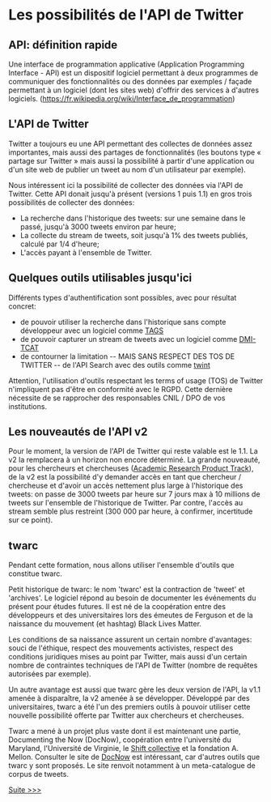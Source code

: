 # Les possibilités de l'API de Twitter

## API: définition rapide

Une interface de programmation applicative  (Application Programming Interface - API) est un dispositif logiciel permettant à deux programmes de communiquer des fonctionnalités ou des données par exemples / façade permettant à un logiciel (dont les sites web) d'offrir des services à d'autres  logiciels. (https://fr.wikipedia.org/wiki/Interface_de_programmation)

## L'API de Twitter

Twitter a toujours eu une API permettant des collectes de données assez importantes, mais aussi des partages de fonctionnalités (les boutons type « partage sur Twitter » mais aussi la possibilité à partir d'une application ou d'un site web de publier un tweet au nom d'un utilisateur par exemple).

Nous intéressent ici la possibilité de collecter des données via l'API de Twitter. Cette API donait jusqu'à présent (versions 1 puis 1.1) en gros trois possibilités de collecter des données:

- La recherche dans l'historique des tweets: sur une semaine dans le passé, jusqu'à 3000 tweets environ par heure;
- La collecte du stream de tweets, soit jusqu'à 1% des tweets publiés, calculé par 1/4 d'heure;
- L'accès payant à l'ensemble de Twitter.

## Quelques outils utilisables jusqu'ici

Différents types d'authentification sont possibles, avec pour résultat concret:

- de pouvoir utiliser la recherche dans l'historique sans compte développeur avec un logiciel comme [TAGS](https://tags.hawksey.info/)
- de pouvoir capturer un stream de tweets avec un logiciel comme [DMI-TCAT](https://wiki.digitalmethods.net/Dmi/ToolDmiTcat)
- de contourner la limitation -- MAIS SANS RESPECT DES TOS DE TWITTER -- de l'API Search avec des outils comme [twint](https://github.com/twintproject)

Attention, l'utilisation d'outils respectant les terms of usage (TOS) de Twitter n'impliquent pas d'être en conformité avec le RGPD. Cette dernière nécessite de se rapprocher des responsables CNIL / DPO de vos institutions.

## Les nouveautés de l'API v2

Pour le moment, la version de l'API de Twitter qui reste valable est le 1.1. La v2 la remplacera à un horizon non encore déterminé. La grande nouveauté, pour les chercheurs et chercheuses ([Academic Research Product Track](https://developer.twitter.com/en/solutions/academic-research/products-for-researchers)), de la v2 est la possibilité d'y demander accès en tant que chercheur / chercheuse et d'avoir un accès nettement plus large à l'historique des tweets: on passe de 3000 tweets par heure sur 7 jours max à 10 millions de tweets sur l'ensemble de l'historique de Twitter. Par contre, l'accès au stream semble plus restreint (300 000 par heure, à confirmer, incertitude sur ce point).

## twarc

Pendant cette formation, nous allons utiliser l'ensemble d'outils que constitue twarc. 

Petit historique de twarc: le nom 'twarc' est la contraction de 'tweet' et 'archives'. Le logiciel répond au besoin de documenter les événements du présent pour études futures. Il est né de la coopération entre des développeurs et des universitaires lors des émeutes de Ferguson et de la naissance du mouvement (et hashtag) Black Lives Matter.

Les conditions de sa naissance assurent un certain nombre d'avantages: souci de l'éthique, respect des mouvements activistes, respect des conditions juridiques mises au point par Twitter, mais aussi d'un certain nombre de contraintes techniques de l'API de Twitter (nombre de requêtes autorisées par exemple).

Un autre avantage est aussi que twarc gère les deux version de l'API, la v1.1 amenée à disparaître, la v2 amenée à se développer. Développé par des universitaires, twarc a été l'un des premiers outils à pouvoir utiliser cette nouvelle possibilité offerte par Twitter aux chercheurs et chercheuses.

Twarc a mené à un projet plus vaste dont il est maintenant une partie, Documenting the Now (DocNow), coopération entre l'université du Maryland, l'Université de Virginie, le [Shift collective](https://www.shiftcollective.us/) et la fondation A. Mellon. Consulter le site de [DocNow](https://www.docnow.io/) est intéressant, car d'autres outils que twarc y sont proposés. Le site renvoit notamment à un meta-catalogue de corpus de tweets.

[Suite >>>](02PreRequis.md)
